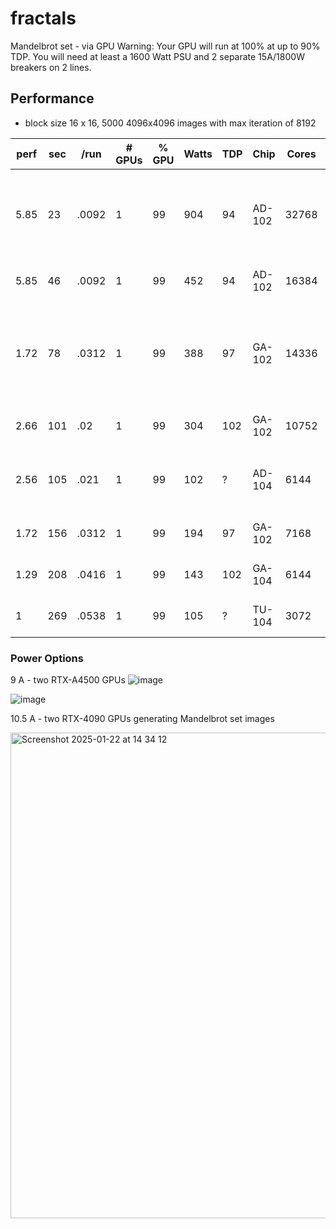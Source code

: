 # fractals
Mandelbrot set - via GPU
Warning: Your GPU will run at 100% at up to 90% TDP.  You will need at least a 1600 Watt PSU and 2 separate 15A/1800W breakers on 2 lines.

## Performance

- block size 16 x 16, 5000 4096x4096 images with max iteration of 8192

perf | sec | /run | # GPUs | % GPU | Watts | TDP | Chip | Cores | GPU spec
--- | --- | --- | --- | --- | --- | --- | --- | --- | --
5.85 | 23 | .0092 | 1 | 99 | 904 | 94 | AD-102 | 32768 | dual RTX-4090 Ada (no NVLink (not used 48G))
5.85 | 46 | .0092 | 1 | 99 | 452 | 94 | AD-102 | 16384 | RTX-4090 Ada 24G
1.72 | 78 | .0312 | 1 | 99 | 388 | 97 | GA-102 | 14336| dual [RTX-A4500](https://www.nvidia.com/content/dam/en-zz/Solutions/design-visualization/rtx/nvidia-rtx-a4500-datasheet.pdf) with NVLink (not used) 40G
2.66 | 101 | .02 | 1 | 99 | 304 | 102 | GA-102 | 10752 | [RTX-A6000](https://www.nvidia.com/content/dam/en-zz/Solutions/design-visualization/quadro-product-literature/proviz-print-nvidia-rtx-a6000-datasheet-us-nvidia-1454980-r9-web%20(1).pdf) 48G
2.56 | 105 | .021 | 1 | 99 | 102 | ? | AD-104 | 6144 | RTX-3500 Ada 12G Thermal Throttling
1.72 | 156 | .0312 | 1 | 99 | 194 | 97 | GA-102 | 7168 | RTX-A4500 20G
1.29 | 208 | .0416 | 1 | 99 | 143 | 102 | GA-104 | 6144 | RTX-A4000 16G
1 | 269 | .0538 | 1 | 99 | 105 | ? | TU-104 | 3072 | RTX-5000 16G



### Power Options

9 A - two RTX-A4500 GPUs
![image](https://github.com/user-attachments/assets/e8843564-c8c1-4768-903d-6341b369e835)

![image](https://github.com/user-attachments/assets/7de6901a-a024-4d8f-b623-f8c10393bad4)

10.5 A - two RTX-4090 GPUs generating Mandelbrot set images

<img width="777" alt="Screenshot 2025-01-22 at 14 34 12" src="https://github.com/user-attachments/assets/7d98ebbf-1694-4c4e-8eb8-81a682cd473f" />
